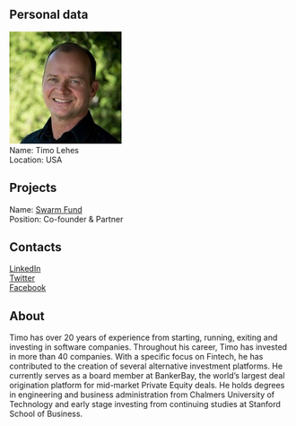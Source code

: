 ## Personal data
![timo lehes photo](photo/timo_lehes.jpg)  
Name:   Timo Lehes  
Location: USA  
## Projects 
Name: [Swarm Fund](../projects/swarm_fund.md)  
Position: Co-founder & Partner   
## Contacts
[LinkedIn](https://www.linkedin.com/in/timolehes/)    
[Twitter](https://twitter.com/timolehes)  
[Facebook](https://www.facebook.com/timo.lehes)
## About
Timo has over 20 years of experience from starting, running, exiting and investing in software companies. Throughout his career, Timo has invested in more than 40 companies. With a specific focus on Fintech, he has contributed to the creation of several alternative investment platforms. He currently serves as a board member at BankerBay, the world’s largest deal origination platform for mid-market Private Equity deals. He holds degrees in engineering and business administration from Chalmers University of Technology and early stage investing from continuing studies at Stanford School of Business.
